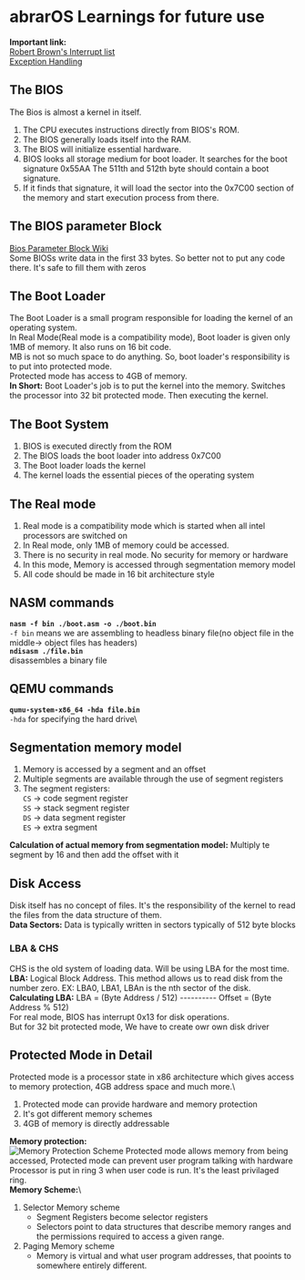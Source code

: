 # abrarOS Learnings for future use

**Important link:** \
[Robert Brown's Interrupt list](http://ctyme.com/rbrown.htm)\
[Exception Handling](https://wiki.osdev.org/Exceptions)

## The BIOS

The Bios is almost a kernel in itself.

1. The CPU executes instructions directly from BIOS's ROM.
2. The BIOS generally loads itself into the RAM.
3. The BIOS will initialize essential hardware.
4. BIOS looks all storage medium for boot loader. It searches for the boot signature 0x55AA
    The 511th and 512th byte should contain a boot signature.
5. If it finds that signature, it will load the sector into the 0x7C00 section of the memory and start execution process from there.

## The BIOS parameter Block

[Bios Parameter Block Wiki](https://wiki.osdev.org/FAT)\
Some BIOSs write data in the first 33 bytes. So better not to put any code there. It's safe to fill them with zeros

## The Boot Loader

The Boot Loader is a small program responsible for loading the kernel of an operating system.\
In Real Mode(Real mode is a compatibility mode), Boot loader is given only 1MB of memory. It also runs on 16 bit code.\
MB is not so much space to do anything. So, boot loader's responsibility is to put into protected mode.\
Protected mode has access to 4GB of memory.\
**In Short:** Boot Loader's job is to put the kernel into the memory. Switches the processor into 32 bit protected mode. Then executing the kernel.

## The Boot System

1. BIOS is executed directly from the ROM
2. The BIOS loads the boot loader into address 0x7C00
3. The Boot loader loads the kernel
4. The kernel loads the essential pieces of the operating system

## The Real mode

1. Real mode is a compatibility mode which is started when all intel processors are switched on
2. In Real mode, only 1MB of memory could be accessed.
3. There is no security in real mode. No security for memory or hardware
4. In this mode, Memory is accessed through segmentation memory model
5. All code should be made in 16 bit architecture style

## NASM commands

**```nasm -f bin ./boot.asm -o ./boot.bin```**\
```-f bin``` means we are assembling to headless binary file(no object file in the middle-> object files has headers)\
**```ndisasm ./file.bin```**\
disassembles a binary file

## QEMU commands

**```qumu-system-x86_64 -hda file.bin```**\
```-hda``` for specifying the hard drive\

## Segmentation memory model

1. Memory is accessed by a segment and an offset
2. Multiple segments are available through the use of segment registers
3. The segment registers:\
    ```CS``` -> code segment register\
    ```SS``` -> stack segment register\
    ```DS``` -> data segment register\
    ```ES``` -> extra segment

**Calculation of actual memory from segmentation model:** Multiply te segment by 16 and then add the offset with it

## Disk Access

Disk itself has no concept of files. It's the responsibility of the kernel to read the files from the data structure of them.\
**Data Sectors:** Data is typically written in sectors typically of 512 byte blocks

### LBA & CHS

CHS is the old system of loading data. Will be using LBA for the most time.\
**LBA:** Logical Block Address. This method allows us to read disk from the number zero. EX: LBA0, LBA1, LBAn is the nth sector of the disk.\
**Calculating LBA:** LBA = (Byte Address / 512) ---------- Offset = (Byte Address % 512)\
For real mode, BIOS has interrupt 0x13 for disk operations.\
But for 32 bit protected mode, We have to create owr own disk driver

## Protected Mode in Detail

Protected mode is a processor state in x86 architecture which gives access to memory protection, 4GB address space and much more.\

1. Protected mode can provide hardware and memory protection
2. It's got different memory schemes
3. 4GB of memory is directly addressable

**Memory protection:**\
![Memory Protection Scheme](RefImages/protection.png)
Protected mode allows memory from being accessed, Protected mode can prevent user program talking with hardware\
Processor is put in ring 3 when user code is run. It's the least privilaged ring.\
**Memory Scheme:**\

1. Selector Memory scheme
   * Segment Registers become selector registers
   * Selectors point to data structures that describe memory ranges and the permissions required to access a given range.  
2. Paging Memory scheme
   * Memory is virtual and what user program addresses, that pooints to somewhere entirely different. 
